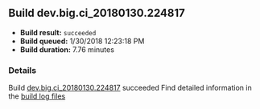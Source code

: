 ## Build dev.big.ci_20180130.224817
- **Build result:** `succeeded`
- **Build queued:** 1/30/2018 12:23:18 PM
- **Build duration:** 7.76 minutes
### Details
Build [dev.big.ci_20180130.224817](https://winappstudio.visualstudio.com/web/build.aspx?pcguid=a4ef43be-68ce-4195-a619-079b4d9834c2&builduri=vstfs%3a%2f%2f%2fBuild%2fBuild%2f24817) succeeded
Find detailed information in the [build log files](https://uwpctdiags.blob.core.windows.net/buildlogs/dev.big.ci_20180130.224817_logs.zip)
